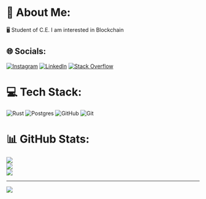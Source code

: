 # 💫 About Me:
🖥️ Student of C.E. I am interested in Blockchain


## 🌐 Socials:
[![Instagram](https://img.shields.io/badge/Instagram-%23E4405F.svg?logo=Instagram&logoColor=white)](https://instagram.com/burak.erguven) [![LinkedIn](https://img.shields.io/badge/LinkedIn-%230077B5.svg?logo=linkedin&logoColor=white)](https://www.linkedin.com/in/erguvenburak/) [![Stack Overflow](https://img.shields.io/badge/-Stackoverflow-FE7A16?logo=stack-overflow&logoColor=white)](https://stackoverflow.com/users/21388019/burakerg%c3%bcven) 

# 💻 Tech Stack:
![Rust](https://img.shields.io/badge/rust-%23000000.svg?style=for-the-badge&logo=rust&logoColor=white) ![Postgres](https://img.shields.io/badge/postgres-%23316192.svg?style=for-the-badge&logo=postgresql&logoColor=white) ![GitHub](https://img.shields.io/badge/github-%23121011.svg?style=for-the-badge&logo=github&logoColor=white) ![Git](https://img.shields.io/badge/git-%23F05033.svg?style=for-the-badge&logo=git&logoColor=white)
# 📊 GitHub Stats:
![](https://github-readme-stats.vercel.app/api?username=BurakErguvn&theme=dark&hide_border=false&include_all_commits=false&count_private=false)<br/>
![](https://github-readme-streak-stats.herokuapp.com/?user=BurakErguvn&theme=dark&hide_border=false)<br/>
![](https://github-readme-stats.vercel.app/api/top-langs/?username=BurakErguvn&theme=dark&hide_border=false&include_all_commits=false&count_private=false&layout=compact)

---
[![](https://visitcount.itsvg.in/api?id=BurakErguvn&icon=0&color=0)](https://visitcount.itsvg.in)

<!-- Proudly created with GPRM ( https://gprm.itsvg.in ) -->
